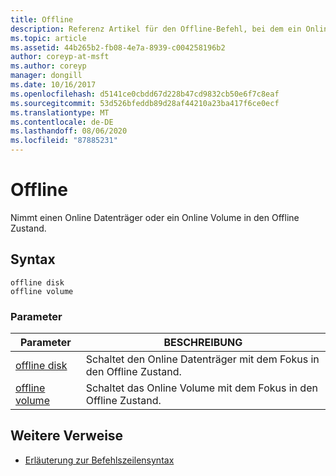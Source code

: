 ```yaml
---
title: Offline
description: Referenz Artikel für den Offline-Befehl, bei dem ein Online Datenträger oder ein Volume in den Offline Zustand versetzt wird.
ms.topic: article
ms.assetid: 44b265b2-fb08-4e7a-8939-c004258196b2
author: coreyp-at-msft
ms.author: coreyp
manager: dongill
ms.date: 10/16/2017
ms.openlocfilehash: d5141ce0cbdd67d228b47cd9832cb50e6f7c8eaf
ms.sourcegitcommit: 53d526bfeddb89d28af44210a23ba417f6ce0ecf
ms.translationtype: MT
ms.contentlocale: de-DE
ms.lasthandoff: 08/06/2020
ms.locfileid: "87885231"
---
```

# <a name="offline"></a>Offline

Nimmt einen Online Datenträger oder ein Online Volume in den Offline Zustand.

## <a name="syntax"></a>Syntax

```
offline disk
offline volume
```

### <a name="parameters"></a>Parameter

| Parameter | BESCHREIBUNG |
| --------- | ----------- |
| [offline disk](offline-disk.md) | Schaltet den Online Datenträger mit dem Fokus in den Offline Zustand. |
| [offline volume](offline-volume.md) | Schaltet das Online Volume mit dem Fokus in den Offline Zustand. |

## <a name="additional-references"></a>Weitere Verweise

- [Erläuterung zur Befehlszeilensyntax](command-line-syntax-key.md)

